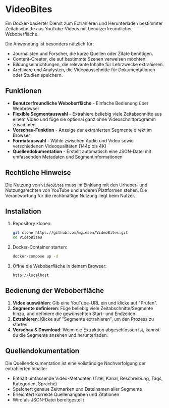 # VideoBites

Ein Docker-basierter Dienst zum Extrahieren und Herunterladen bestimmter Zeitabschnitte aus YouTube-Videos mit benutzerfreundlicher Weboberfläche.

Die Anwendung ist besonders nützlich für:

- Journalisten und Forscher, die kurze Quellen oder Zitate benötigen.
- Content-Creator, die auf bestimmte Szenen verweisen möchten.
- Bildungseinrichtungen, die relevante Inhalte für Lehrzwecke extrahieren.
- Archivare und Analysten, die Videoausschnitte für Dokumentationen oder Studien speichern.

## Funktionen

- **Benutzerfreundliche Weboberfläche** - Einfache Bedienung über Webbrowser
- **Flexible Segmentauswahl** - Extrahiere beliebig viele Zeitabschnitte aus einem Video und füge sie optional ganz ohne Videoschnittprogramm zusammen
- **Vorschau-Funktion** - Anzeige der extrahierten Segmente direkt im Browser
- **Formatauswahl** - Wähle zwischen Audio und Video sowie verschiedenen Videoqualitäten (144p bis 4K)
- **Quellendokumentation** - Erstellt automatisch eine JSON-Datei mit umfassenden Metadaten und Segmentinformationen

## Rechtliche Hinweise

Die Nutzung von `VideoBites` muss im Einklang mit den Urheber- und Nutzungsrechten von YouTube und anderen Plattformen stehen. Die Verantwortung für die rechtmäßige Nutzung liegt beim Nutzer.

## Installation

1. Repository klonen:

   ```bash
   git clone https://github.com/mgiesen/VideoBites.git
   cd VideoBites
   ```

2. Docker-Container starten:

   ```bash
   docker-compose up -d
   ```

3. Öffne die Weboberfläche in deinem Browser:

   ```
   http://localhost
   ```

## Bedienung der Weboberfläche

1. **Video auswählen**: Gib eine YouTube-URL ein und klicke auf "Prüfen".
1. **Segmente definieren**: Füge beliebig viele Zeitabschnitte/Segmente hinzu, und definiere die gewünschten Start- und Endzeiten.
1. **Extrahieren**: Klicke auf "Segmente extrahieren", um den Prozess zu starten.
1. **Vorschau & Download**: Wenn die Extraktion abgeschlossen ist, kannst du die Segmente ansehen und herunterladen.

## Quellendokumentation

Die Quellendokumentation ist eine vollständige Nachverfolgung der extrahierten Inhalte:

- Enthält umfassende Video-Metadaten (Titel, Kanal, Beschreibung, Tags, Kategorien, Sprache)
- Speichert genaue Zeitmarken und Dateinamen aller Segmente
- Erleichtert korrekte Quellenangaben und Zitationen
- Wird als JSON-Datei bereitgestellt
